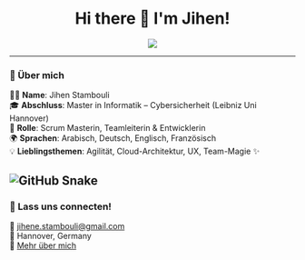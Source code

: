 <h1 align="center">Hi there 👋 I'm Jihen!</h1>

<p align="center">
  <img src="https://readme-typing-svg.herokuapp.com?font=Fira+Code&duration=3000&pause=1000&center=true&vCenter=true&width=435&lines=Scrum+Master+%F0%9F%92%BB+Softwareentwicklerin;Liebt+Agile%2C+Clouds+und+Clean+Code;Let%E2%80%99s+build+awesome+things+together!" />
</p>

---

### 🌸 Über mich

👩‍💻 **Name**: Jihen Stambouli  
🎓 **Abschluss**: Master in Informatik – Cybersicherheit (Leibniz Uni Hannover)  
👑 **Rolle**: Scrum Masterin, Teamleiterin & Entwicklerin  
🌍 **Sprachen**: Arabisch, Deutsch, Englisch, Französisch  
💡 **Lieblingsthemen**: Agilität, Cloud-Architektur, UX, Team-Magie ✨

![GitHub Snake](https://github.com/jihenestambouli/jihen-stambouli/blob/output/github-contribution-grid-snake.svg)
---

### 🌸 Lass uns connecten!

📧 jihene.stambouli@gmail.com  
📍 Hannover, Germany  
📝 [Mehr über mich](https://www.linkedin.com/in/dein-link)

